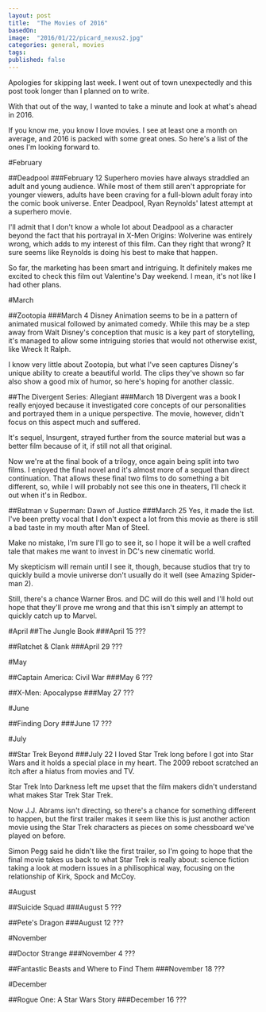 ```yaml
---
layout: post
title:  "The Movies of 2016"
basedOn: 
image:  "2016/01/22/picard_nexus2.jpg"
categories: general, movies
tags: 
published: false
---
```


Apologies for skipping last week. I went out of town unexpectedly and this post took longer than I planned on to write.

With that out of the way, I wanted to take a minute and look at what's ahead in 2016.

If you know me, you know I love movies. I see at least one a month on average, and 2016 is packed with some great ones. So here's a list of the ones I'm looking forward to.

#February

##Deadpool
###February 12
Superhero movies have always straddled an adult and young audience. While most of them still aren't appropriate for younger viewers, adults have been craving for a full-blown adult foray into the comic book universe. Enter Deadpool, Ryan Reynolds' latest attempt at a superhero movie.

I'll admit that I don't know a whole lot about Deadpool as a character beyond the fact that his portrayal in X-Men Origins: Wolverine was entirely wrong, which adds to my interest of this film. Can they right that wrong? It sure seems like Reynolds is doing his best to make that happen.

So far, the marketing has been smart and intriguing. It definitely makes me excited to check this film out Valentine's Day weekend. I mean, it's not like I had other plans.

#March

##Zootopia
###March 4
Disney Animation seems to be in a pattern of animated musical followed by animated comedy. While this may be a step away from Walt Disney's conception that music is a key part of storytelling, it's managed to allow some intriguing stories that would not otherwise exist, like Wreck It Ralph.

I know very little about Zootopia, but what I've seen captures Disney's unique ability to create a beautiful world. The clips they've shown so far also show a good mix of humor, so here's hoping for another classic.

##The Divergent Series: Allegiant
###March 18
Divergent was a book I really enjoyed because it investigated core concepts of our personalities and portrayed them in a unique perspective. The movie, however, didn't focus on this aspect much and suffered.

It's sequel, Insurgent, strayed further from the source material but was a better film because of it, if still not all that original.

Now we're at the final book of a trilogy, once again being split into two films. I enjoyed the final novel and it's almost more of a sequel than direct continuation. That allows these final two films to do something a bit different, so, while I will probably not see this one in theaters, I'll check it out when it's in Redbox.

##Batman v Superman: Dawn of Justice
###March 25
Yes, it made the list. I've been pretty vocal that I don't expect a lot from this movie as there is still a bad taste in my mouth after Man of Steel.

Make no mistake, I'm sure I'll go to see it, so I hope it will be a well crafted tale that makes me want to invest in DC's new cinematic world.

My skepticism will remain until I see it, though, because studios that try to quickly build a movie universe don't usually do it well (see Amazing Spider-man 2).

Still, there's a chance Warner Bros. and DC will do this well and I'll hold out hope that they'll prove me wrong and that this isn't simply an attempt to quickly catch up to Marvel.

#April
##The Jungle Book
###April 15
???

##Ratchet & Clank
###April 29
???

#May

##Captain America: Civil War
###May 6
???

##X-Men: Apocalypse
###May 27
???

#June

##Finding Dory
###June 17
???

#July

##Star Trek Beyond
###July 22
I loved Star Trek long before I got into Star Wars and it holds a special place in my heart. The 2009 reboot scratched an itch after a hiatus from movies and TV.

Star Trek Into Darkness left me upset that the film makers didn't understand what makes Star Trek Star Trek.

Now J.J. Abrams isn't directing, so there's a chance for something different to happen, but the first trailer makes it seem like this is just another action movie using the Star Trek characters as pieces on some chessboard we've played on before.

Simon Pegg said he didn't like the first trailer, so I'm going to hope that the final movie takes us back to what Star Trek is really about: science fiction taking a look at modern issues in a philisophical way, focusing on the relationship of Kirk, Spock and McCoy.

#August

##Suicide Squad
###August 5
???

##Pete's Dragon
###August 12
???

#November

##Doctor Strange
###November 4
???

##Fantastic Beasts and Where to Find Them
###November 18
???

#December

##Rogue One: A Star Wars Story
###December 16
???